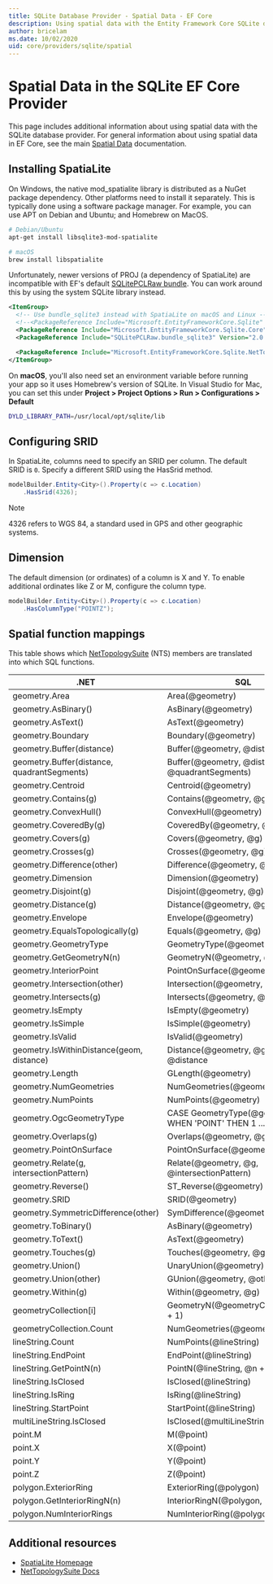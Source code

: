 ```yaml
---
title: SQLite Database Provider - Spatial Data - EF Core
description: Using spatial data with the Entity Framework Core SQLite database provider
author: bricelam
ms.date: 10/02/2020
uid: core/providers/sqlite/spatial
---
```

# Spatial Data in the SQLite EF Core Provider

This page includes additional information about using spatial data with the SQLite database provider. For general information about using spatial data in EF Core, see the main [Spatial Data](xref:core/modeling/spatial) documentation.

## Installing SpatiaLite

On Windows, the native mod_spatialite library is distributed as a NuGet package dependency. Other platforms need to install it separately. This is typically done using a software package manager. For example, you can use APT on Debian and Ubuntu; and Homebrew on MacOS.

```bash
# Debian/Ubuntu
apt-get install libsqlite3-mod-spatialite

# macOS
brew install libspatialite
```

Unfortunately, newer versions of PROJ (a dependency of SpatiaLite) are incompatible with EF's default [SQLitePCLRaw bundle](/dotnet/standard/data/sqlite/custom-versions#bundles). You can work around this by using the system SQLite library instead.

```xml
<ItemGroup>
  <!-- Use bundle_sqlite3 instead with SpatiaLite on macOS and Linux -->
  <!--<PackageReference Include="Microsoft.EntityFrameworkCore.Sqlite" Version="3.1.0" />-->
  <PackageReference Include="Microsoft.EntityFrameworkCore.Sqlite.Core" Version="3.1.0" />
  <PackageReference Include="SQLitePCLRaw.bundle_sqlite3" Version="2.0.4" />

  <PackageReference Include="Microsoft.EntityFrameworkCore.Sqlite.NetTopologySuite" Version="3.1.0" />
</ItemGroup>
```

On **macOS**, you'll also need set an environment variable before running your app so it uses Homebrew's version of SQLite. In Visual Studio for Mac, you can set this under **Project > Project Options > Run > Configurations > Default**

```bash
DYLD_LIBRARY_PATH=/usr/local/opt/sqlite/lib
```

## Configuring SRID

In SpatiaLite, columns need to specify an SRID per column. The default SRID is `0`. Specify a different SRID using the HasSrid method.

```csharp
modelBuilder.Entity<City>().Property(c => c.Location)
    .HasSrid(4326);
```

> [!NOTE]
> 4326 refers to WGS 84, a standard used in GPS and other geographic systems.

## Dimension

The default dimension (or ordinates) of a column is X and Y. To enable additional ordinates like Z or M, configure the column type.

```csharp
modelBuilder.Entity<City>().Property(c => c.Location)
    .HasColumnType("POINTZ");
```

## Spatial function mappings

This table shows which [NetTopologySuite](https://nettopologysuite.github.io/NetTopologySuite/) (NTS) members are translated into which SQL functions.

.NET                                        | SQL
------------------------------------------- | ---
geometry.Area                               | Area(@geometry)
geometry.AsBinary()                         | AsBinary(@geometry)
geometry.AsText()                           | AsText(@geometry)
geometry.Boundary                           | Boundary(@geometry)
geometry.Buffer(distance)                   | Buffer(@geometry, @distance)
geometry.Buffer(distance, quadrantSegments) | Buffer(@geometry, @distance, @quadrantSegments)
geometry.Centroid                           | Centroid(@geometry)
geometry.Contains(g)                        | Contains(@geometry, @g)
geometry.ConvexHull()                       | ConvexHull(@geometry)
geometry.CoveredBy(g)                       | CoveredBy(@geometry, @g)
geometry.Covers(g)                          | Covers(@geometry, @g)
geometry.Crosses(g)                         | Crosses(@geometry, @g)
geometry.Difference(other)                  | Difference(@geometry, @other)
geometry.Dimension                          | Dimension(@geometry)
geometry.Disjoint(g)                        | Disjoint(@geometry, @g)
geometry.Distance(g)                        | Distance(@geometry, @g)
geometry.Envelope                           | Envelope(@geometry)
geometry.EqualsTopologically(g)             | Equals(@geometry, @g)
geometry.GeometryType                       | GeometryType(@geometry)
geometry.GetGeometryN(n)                    | GeometryN(@geometry, @n + 1)
geometry.InteriorPoint                      | PointOnSurface(@geometry)
geometry.Intersection(other)                | Intersection(@geometry, @other)
geometry.Intersects(g)                      | Intersects(@geometry, @g)
geometry.IsEmpty                            | IsEmpty(@geometry)
geometry.IsSimple                           | IsSimple(@geometry)
geometry.IsValid                            | IsValid(@geometry)
geometry.IsWithinDistance(geom, distance)   | Distance(@geometry, @geom) <= @distance
geometry.Length                             | GLength(@geometry)
geometry.NumGeometries                      | NumGeometries(@geometry)
geometry.NumPoints                          | NumPoints(@geometry)
geometry.OgcGeometryType                    | CASE GeometryType(@geometry) WHEN 'POINT' THEN 1 ... END
geometry.Overlaps(g)                        | Overlaps(@geometry, @g)
geometry.PointOnSurface                     | PointOnSurface(@geometry)
geometry.Relate(g, intersectionPattern)     | Relate(@geometry, @g, @intersectionPattern)
geometry.Reverse()                          | ST_Reverse(@geometry)
geometry.SRID                               | SRID(@geometry)
geometry.SymmetricDifference(other)         | SymDifference(@geometry, @other)
geometry.ToBinary()                         | AsBinary(@geometry)
geometry.ToText()                           | AsText(@geometry)
geometry.Touches(g)                         | Touches(@geometry, @g)
geometry.Union()                            | UnaryUnion(@geometry)
geometry.Union(other)                       | GUnion(@geometry, @other)
geometry.Within(g)                          | Within(@geometry, @g)
geometryCollection[i]                       | GeometryN(@geometryCollection, @i + 1)
geometryCollection.Count                    | NumGeometries(@geometryCollection)
lineString.Count                            | NumPoints(@lineString)
lineString.EndPoint                         | EndPoint(@lineString)
lineString.GetPointN(n)                     | PointN(@lineString, @n + 1)
lineString.IsClosed                         | IsClosed(@lineString)
lineString.IsRing                           | IsRing(@lineString)
lineString.StartPoint                       | StartPoint(@lineString)
multiLineString.IsClosed                    | IsClosed(@multiLineString)
point.M                                     | M(@point)
point.X                                     | X(@point)
point.Y                                     | Y(@point)
point.Z                                     | Z(@point)
polygon.ExteriorRing                        | ExteriorRing(@polygon)
polygon.GetInteriorRingN(n)                 | InteriorRingN(@polygon, @n + 1)
polygon.NumInteriorRings                    | NumInteriorRing(@polygon)

## Additional resources

* [SpatiaLite Homepage](https://www.gaia-gis.it/fossil/libspatialite)
* [NetTopologySuite Docs](https://nettopologysuite.github.io/NetTopologySuite/)
